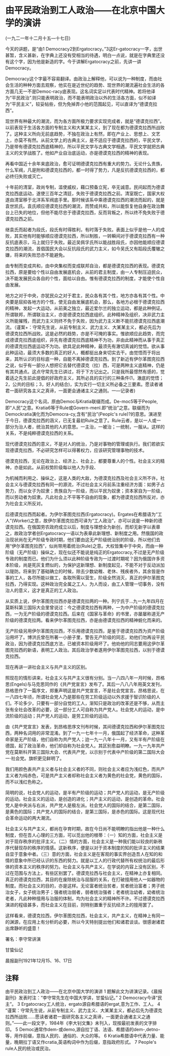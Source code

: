 # 由平民政治到工人政治——在北京中国大学的演讲

 (一九二一年十二月十五—十七日) 

今天的讲题，是“由1 Democracy2到Ergatocracy。”3这Er-gatocracy一字，出世甚暂，含义甚新，在字典上还没有受相当的待遇，明白一点说，就是在字典里还没有这个字，因为他是新造的字。今于讲解Ergatocracy之前，先讲一讲Democracy。

Democracy这个字最不容易翻译。由政治上解释他，可以说为一种制度，而由社会生活的种种方面去观察，他实在是近世纪的趋势、现世界的潮流遍社会生活的各方面几无一不是Democ-racy底表现。这名词实足以代表时代精神。若将他译为“平民政治”.则只能表明政治，而不能表明政治以外的生活各方面，似不如译为“平民主义”，较妥帖些，但为免掉弄小他的范围起见，可以直译为“德谟克拉西”。

现世界有种最大的潮流，而为各方面所极力要求实现完成者，就是“德谟克拉西”。以前表现于生活各方面的专制主义和大某某主义，到了现在都为德谟克拉西所战败了。这种主义所向无前底趋势，不独在政治上有然，即在产业上、思想上、文艺上，亦莫不有然。从前文学上的古典主义，是不适应于德谟克拉西的，平民文学，乃是带有德谟克拉西底精神的，所以平民文学与古典文学相遇，平民文学就把古典主义的文学战胜了。他如产业自治底运动，亦是德谟克拉西的精神的表现。

再看中国近十余年来底政治，愈可证明德谟克拉西有重大的势力。无论什么贵族，什么军阀，凡是附和德谟克拉西的，都一时得了势力，凡是反抗德谟克拉西的，都必终归失败或灭亡。

十年前的清室，政尚专制，滥使威权，藉口预备立宪，卒无诚意。民间起而为德谟克拉西底运动，遂使三百年之清廷，失败于德谟克拉西之前。清室既亡，国家大权遂由清室移于北洋系军阀底手里。那时候该系中乘德谟克拉西的潮流而起的，就是袁世凯氏。袁氏顺应德谟克拉西的潮流，而赞成共和，所以能恢复他自身在政治舞台上已失的地位，但他不能尽忠于德谟克拉西，反而背叛之，所以终不免失败于德谟克拉西之前。

继袁氏而起者为段氏，段氏有时得胜利，有时落于失败。表面上似乎是他一人的成败，其实他有时能够顺应德谟克拉西，所以制胜，一转瞬间对于德谟克拉西有一种反抗底表示，马上就归于失败。最近吴佩孚氏所以能战胜段氏，亦因他能顺应德谟克拉西的潮流，首倡国民大会以反抗段氏的武力主义，如今吴氏又有蹈段氏覆辙之嫌，将来的失败恐亦不能避免。

由专制而变成共和，由中央集权而变成联邦自治，都是德谟克拉西的表现。德谟克拉西，原是要给个性以自由发展底机会，从前的君主制度，由一人专制压迫民众，决不能发展民众各自的个性，面给以自由。惟有德谟克拉西的制度，才能使个性自由发展。

地方之对于中央，亦犹民众之对于君主，民众各有其个性，地方亦各有其个性。中央要是屈抑各地方的个性，使无自由发展底机会，那么，各地方必根于德谟克拉西的精神，发起一大运动，从前美之独立，最近爱尔兰的独立运动，都是此种例证。所谓联邦，所谓联治主义，亦是德谟克拉西底组织。此种精神及组织，决非武力主义所能摧残，而武力主义则终不免于失败，因为武力主义断不能抗德谟克拉西底潮流。（谨案+：守常先生说，从前专制主义、武力主义、大某某主义，都必先后为德谟克拉西所战败。这是必然的趋势，亦是不可掩的事实。惟欲顺应此趋势，而完成德谟克拉西底组织，非先有德谟克拉西底精神不为功，非由此精神而从事于真正的德谟克拉西底运动不为功。欲具足此种精神，最须先有澈切真诚的觉悟。欲从事此种运动，最须大多数的真正的好人，概都挺出身来切实去干。由觉悟而于将出来，其所认识的目标底一种，自能不离掉德谟克拉西。到了新近有伊尔革图克拉西之说，似乎有一部分人想把它去替代德谟克（拉）西，可是两种主义底精神，仍是有其共通点。这点守常先生已讲过，将于下方记出之。只是我所最憬然有感的，觉着适之先生前此提倡的好政府主义，其所必具的实行的三种条件(1，澈底的觉悟；2，公共的目标；3，好人的结合)，实为实行一切主义所必备之三要素。愿读者诸君一面研究各主义之真谛，一面更会通诸主义之通则。一—记录者)

Democracy这个名词，原由Democ与Kratia联缀而成。De-moc5等于People,即“人民”之意。Kratia6等于Rule或Govern-menl.即“统治”之意。联缀而为Demockratia演化而为Democra-cy,含有“民治”(Peoplc's rule)?的意思。演进至于今日，德谟克拉西的涵义，已无复最初Rule之意了。Rule云者，是以一人或一部分为治人者，统治其他的人的意思。一主治，一被治；一统制，一服从。这样的关系，不是纯粹德谟克拉西的关系。

现代德谟克拉西的意义，不是对人的统治，乃是对事物的管理或执行。我们若欲实现德谟克拉西，不必研究怎样可以得著权力，应该研究管理事物的技术。

德漠克拉西，无论在政治上、经济上、社会上，都要尊重人的个性。社会主义的精神，亦是如此。从前权势阶级每以他人为手段、

为机械而利用之、操纵之，这是人类的大敌，为德漠克拉西及社会主义所不许。社会主义与德谟克拉西有同一的源流，不过社会主义月前系注重经济方面：如男子占势力，而以女子为奴隶；贵族自为一阶级，而以平民为奴隶；资本家自为一阶级，而以劳动者为奴隶。凡此社会上不平等不自由的现象，都为德谟克拉西所反对，亦为社会主义所反对。

后德谟克拉西而起者。为伊尔革图克拉西(Ergatocracy)。Ergates在希腊语为“工人”(Worker)之意，故伊尔革图克拉西可译为“工人政治”，亦可以说是一种新的德谟克拉西。在俄国劳农政府成立以后，制度与理想全为新创，而却无新字以表章之，故政治学者创Ergatocracy一语以为表章此新理想、新制度之用。然俄国的政治现状尚在无产阶级专政时期，他们要由这无产阶级统治别的阶级，所以他们去用“伊尔革图克拉西”，似尚带用着统治(Rule)之意。大权皆集中于中央，而由一种阶级（无产阶级）操纵之，现在似还不能说是纯正的Ergatocracy,不过是无产阶级专政的制度而已。他们为什么须以此种阶级专政为一过渡时期呢？因为俄国许多资本阶级，尚是死灰复燃似的，为保护这新理想、新制度起见，不能不对于反动派加以隄防。将来到了基础确立的时候，除去少数幼稚、老休、残疾者外，其余皆是作事的工人，各尽所能以做工，各取所需以营生，阶级全然消灭，真正的伊尔革图克拉西，乃得实现。这种政治完全属之工人，为人而设，由工人管理一切事务，没有治人的意义，这才是真正的工人政治。

从实质上说，伊尔革图克拉西亦是德谟克拉两的一种。列宁氏于…九一九年四月在莫斯科第三国际大会里曾说过：今之德谟克拉西有两种，一为中产阶级的德谟克拉西，一为无产阶级的德谟克拉西。后来在《国家与革命》的书里，亦屡屡称道无产阶级的德漠克拉两。看来伊尔革图克拉西，亦是由德谟克拉西的精神蜕化而来的。

无产阶级另用伊尔革图克拉西，不乐用德谟克拉西，是鉴于德谟克拉西为资产阶级沿用坏了。博洪氏曾在所著一小册子里，警告无产阶级的同志，劝他们勿再设平民政治，因为德谟克拉西底方法，已被资本阶级用坏了。他劝他的同志要用这伊尔革图克拉西的新语，表明工人政治。其后政治学者遂用伊尔革图克拉西，以别于德谟克拉西。

现在再讲一讲社会主义与共产主义的区别。

照现在的情形讲来，社会主义与共产主义很有分别。当一八四八年一月时候，昂格思(Engels)与马克思同作的《共产党宣言》发布了。其后一八八八年用英文发刊，昂格思作了一篇序文，郑重声明这是共产党宣言，不是社会党宣言。昂格思说，在一八四七年顷，所谓社会党人乃是那些在劳工阶级运动以外求援于智识阶级的人们。不论多少，只要有一部分自觉的工人，渐知只是政治的改革还是不够，从而主张有全社会改革的必要，这一部分工人可自称为共产党人。社会党人的运动，是中流阶级的运动；共产党人的运动，是劳工阶级的运动。

由《共产党宣言》发表，到昂格思序文刊布时候，其间德谟克拉西和伊尔革图克拉西，两种名词用的非常混淆。到了一九一七年十一月，俄国起了经济革命，这种革命家是无产阶级，他们自称为共产党人；迨一九一八年十一月，又有半有产阶级在德国，起了政治革命，他们却自称为社会党人。其区别愈益明瞭。一九一九年共产党在莫斯科开第三国际大会、代表共产党，以示别于代表中产阶级的第二国际大会一·社会党。旗帜更见鲜明了。

我们用颜色表共产主义者与社会主义者的不同，则社会主义者应为浅红色，而共产主义者为纯赤色，可是共产主义者却称社会主义者为黄色的社会党，黄色的国际，而不以浅红色称之。

简明的说，社会党人的运动，是半有产阶级的运动；共产党人的运动，是无产阶级的运动。社会主义的运动，是创造的进化；共产主义的运动，是创造的革命。社会党人是中央派与右派，共产党人是极左派。社会党人的国际的结合，是第二国际，是黄色的国际；共产党人的国际的结合，是第三国际，是赤色的国际。这是现代社会革命运动的两大潮流。

社会主义与共产主义，都尚在孕育时期，故在今日尚不能明瞭的指出他是一种什么制度，但在吾人心理的三方面，可以觅出他的根蒂：（一）知的方面，社会主义是对于现存秩序的批评主义。（二）情的方面，社会主义是一种我们能以较良的新秩序代替现存的秩序的情感。这新秩序，便是以对于资本制度的知的批评主义的结果自显于意象中者。（三）意的方面，社会主义是在客观的事实界创造吾人在知的和情的意象中所已经认识的东西的努力。就是以工人的行政代替所有权统治的最后形体的资本主义的秩序的努力。社会主义与共产主义，在学说的内容上没有区别，不过在范围与方法上，有些区别罢了。德谟克拉西与社会主义，在精神上亦复相同。真正的德谟克拉西，其目的在废除统治与屈服的关系，在打破擅用他人一如器物的制度。而社会主义的目的，亦是这样。无论富者统治贫者，贫者统治富者；男子统治女子，女子统治男子；强者统治弱者，弱者统治强者；老者统治幼者，幼者统治老者，凡此种种擅用与治服的体制，均为社会主义的精神所不许。不过德谟克拉西演进的程级甚多，而社会主义在目前，则特别置重于反抗经济上的擅用罢了。

这样看来，德谟克拉西，伊尔革图克拉西，社会主义，共产主义，在精神上有同一的渊源，在应用上有分析的必要，所以今天特别提出他们和诸君谈谈。很感谢诸君出席静听的盛意！

 

署名：李守常讲演

甘蛰仙记

晨报副刊1921年12月15、16、17日

 

 

 

## 注释
由平民政治到工人政治——在北京中国大学的演讲
1 题解此文为讲演记录。《晨报副刊》发表时注：“李守常先生在中国大学讲，甘蛰仙记。”
2 Democracy今译“民主”。
3 Ergatocracy工人统治，ergato源自希腊语的ergat,意为工作、工人。
4 “谨案：守常先生说，从前专制主义、武力主义、大某某主义，都必后先为德谟克拉西所战败……愿读者诸君一面研究各主义之真谛，一面更会通诸主义之通则。”——此一段文字，1984年《李大钊文集》未刊入，现按最初发表的文字排印。
5 Democ通常作dem-或demo,源自拉丁语、法语、希腊语的dem-,detno-等，用作前缀，意指人民的、通俗的、大众的等。
6 Kratia希腊语中代表力量、能量，晚期拉丁语又作cratia,英语构词中作为后缀，意指政府形式。
7 People's rule人民的统治或民治。
